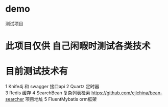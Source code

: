 # demo
测试项目
# 此项目仅供 自己闲暇时测试各类技术
# 目前测试技术有
1 Knife4j   和  swagger  接口api 
2 Quartz  定时器  
3 Redis  缓存
4 SearchBean  复杂列表检索  https://github.com/ejlchina/bean-searcher  项目地址 
5 FluentMybatis  orm框架